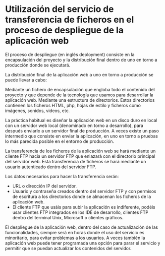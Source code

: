 # Utilización del servicio de transferencia de ficheros en el proceso de despliegue de la aplicación web

El proceso de despliegue (en inglés deployment) consiste en la encapsulación del proyecto y la distribución final dentro de uno en torno a producción donde se ejecutará.

La distribución final de la aplicación web a uno en torno a producción se puede llevar a cabo:

Mediante un fichero de encapsulación que engloba todo el contenido del proyecto y que depende de la tecnología que usamos para desarrollar la aplicación web.
Mediante una estructura de directorios. Estos directorios contienen los ficheros HTML, php, hojas de estilo y ficheros como imágenes, sonidos, videos, etc.

La práctica habitual es diseñar la aplicación web en un disco duro en local con un servidor web local (denominado en torno a desarrollo), para después enviarlo a un servidor final de producción. A veces existe un paso intermedio que consiste en enviar la aplicación, en uno en torno a pruebas lo más parecida posible en el entorno de producción.

La transferencia de los ficheros de la aplicación web se hará mediante un cliente FTP hacia un servidor FTP que enlazará con el directorio principal del servidor web. Esta transferencia de ficheros se hará mediante un usuario autenticado dentro del servidor FTP.

Los datos necesarios para hacer la transferencia serán:

- URL o dirección IP del servidor.
- Usuario y contraseña creados dentro del servidor FTP y con permisos de escritura a los directorios donde se almacenan los ficheros de la aplicación web.
- El cliente FTP que usáis para subir la aplicación es indiferente, podéis usar clientes FTP integrados en los IDE de desarrollo, clientes FTP dentro del terminal Unix, Microsoft o clientes gráficos.

El despliegue de la aplicación web, dentro del caso de actualización de las funcionalidades, siempre será en horas donde el uso del servicio es minoritario, para evitar problemas a los usuarios. A veces también la aplicación web puede tener programada una opción para parar el servicio y permitir que se puedan actualizar los contenidos del servidor.

